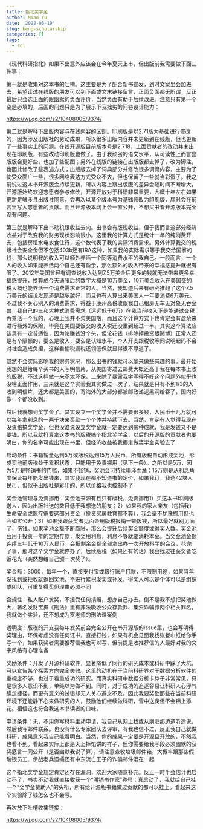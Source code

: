 ```yaml
---
title: 指北奖学金
author: Miao Yu
date: '2022-06-19'
slug: keng-scholarship
categories: []
tags:
  - sci
---
```

《现代科研指北》如果不出意外应该会在今年夏天上市，但出版前我需要做下面三件事：

第一就是收集对这本书的吐槽。这主要是为了配合新书宣发，到时文案里会加进去，希望读过在线版的朋友可以到下面或文末链接留言，正面负面都无所谓，反正最后只会选正面的跟幽默的负面评价，当然负面有助于后续改进。注意只有第一个空是必填的，后面的问题只是为了展示下我拙劣的问卷设计能力：

<https://wj.qq.com/s2/10408005/9374/>

第二就是解释下出版内容与在线内容的区别。印刷版是以2.71版为基础进行修改的，因为涉及出版社的劳动成果，所以很多出版内容并未更新到在线版，但也更新了一些事实上的问题。在线开源版目前版本号是2.718，上面贡献者的改动并未出现在印刷版，有些改动印刷版也做了。由于我顽劣的语文水平，从可读性上而言出版版会更好些，也加了些配图；另外在线版的链接在出版版都去掉了，改为脚注，也因此修改了些表述方式；出版版去掉了词典部分并修改很多调侃内容，主要为了使受众面广一些，很多网络表达方式受众不大，但也保留了一些就当彩蛋了。我之前说过这本书开源版会持续更新，所以内容上跟出版版的差异会随时间不断增大，开源版始终欢迎志愿者参与修改，开源开放对于科研非常重要，大概十年左右如果更新足够多且出版社同意，会再次以某个版本号为基础修改为印刷版，届时会在前言里写入志愿者的贡献。而且开源版本网上会一直公开，不想买书看开源版本完全没有问题。

第三就是解释下出书动机跟收益去向。出书会有版税收益，但于我而言这部分经济收益对于改变我的财务现状影响很小。这里我的计算方式是统计一年的纯消费开支，包括房租水电衣食住行，这个数代表了我的实际消费需求。另外计算我交的税跟社会安全金但不包括403b还有IRA这种，如果我的实际需求等于我交给国家的钱，那么说明我的收入可以额外养活一个同等消费水平的我自己。一般而言，一个人的收入如果能养活两个自己还有盈余，那么额外的收入带来的幸福感提升就很有限了。2012年美国曾经有调查说收入达到7.5万美金后更多的钱就无法带来更多幸福感提升，换算成今天通胀后的数字大概是10万美金，10万美金收入在美国交的税大概也能养活一个消费需求正常的人。当然，我知道后来有研究推翻了这个7.5万美元的结论发现还是越多越好，而且也有人算出来美国人一年要消费6万美元。不过我不关心别人的消费需求，得益于康州高税收跟我自己租房无车无对象无吞金兽，我自己的三和大神式消费需求（远远低于6万）在我当前收入下是能通过交税再养活一个我的，心理上我并不欠美国啥，而且这个计算方式下也肯定会有盈余来进行额外的保险，毕竟在美国要饭交的收入税还没重到超过一半。其实这个算法应该具有一定普适性，因为论赚钱没个头，但论花钱（排除掉投资跟赌博）正常人还是有个限额的，要么是收入，要么是认知水平，个人开支跟税收等同说明起码不会对社会造成负担，这样看偷税漏税还领低保就显得很不厚道了。

既然不会实际影响我的财务状况，那么出书的钱就可以拿来做些有趣的事。最开始我想的是给每个买书的人写明信片，从美国寄过去邮费大概还高于我在每本书上收的版税，不过这样做一来不太环保，二来除了暴露我字写得不好这个问题外似乎也没啥正面作用，三来就是这个实验我其实做过一次了，结果就是只有不到1/3的人收到明信片，还大都是美国的，寄海外的大部分都被邮政递送黑洞给吞了，国内好像一个都没收到。

然后我就想到奖学金了。其实设立一个奖学金并不需要很多钱，人民币十几万就可以每年拿利息的一两千块来奖励一个个体并持续下去。当然，肯定有人觉得我现在没资格搞奖学金，但也没谁说设立奖学金就一定要达到某种成就，我是发钱又不是要钱。所以我就打算拿这本书的版税搞个指北奖学金，以后的开源版的贡献者也要明白，你的名字可能出现在书里，但经济收益被我挪走做奖学金实验去了：

启动条件：书籍销量达到5万或版税达到15万人民币，所有版税自动形成奖池，形成奖池前版税处于累积状态，只能用于免责挪用（见下一条）。之所以是5万，因为5万是畅销书的门槛，如果不畅销，奖池会可持续竭泽而渔；15万则是从利息角度保证每年能发出钱来，其实我现在都不知道书的定价，如果我订，我选42块人民币，但似乎出版社是彩印的，所以价格我也控制不了

奖金池管理与免责挪用：奖金池来源有且只有版税。免责挪用1）买这本书印刷版送人，因为出版社送的数目低于我想送的朋友；2）如果我的家人亲友（包括我）生命安全或医疗需要这部分资金（投资买房教育都不算），我会毫不犹豫挪用但也会如实公开；3）如果我跟获奖者见面会用版税报销一顿饭钱，所以最好就别见面了，伤钱。如果奖池金额不断膨胀，那么会提升后续奖金额度或得奖人数。奖金池会用于投资一年的定期存款，发奖用利息，利息不够就要消耗本金。当奖金池金额连续三年低于10万人民币，会把剩余金额全部拿出办一次开放科学的会议，花完了事，那时这个奖学金就停办了，后续版税（如果还有的话）我会找过往获奖者吃饭花光（突然想给自己颁一次奖了）。

奖金额：3000，每年一个，直接支付宝或银行账户打款，不限制用途，如果当年没找到或拒收就返回奖池，不进行累积发奖或补发，得奖人可以是个体可以是组织或团队，可重复得奖但理由必须不同

合规性：私人账户发奖，不接受任何捐赠，想办自己办去。倒不是我不想把奖池做大，著名发财宝典《刑法》里有非法吸收公众存款罪、集资诈骗罪两个相关罪名，我就做个实验，还不想成为罗老师的刑法课案例

透明度：版税的开支我每年发奖前会完全公开在书开源版的issue里，也会写明得奖理由，环保考虑没有任何证书，直接打钱，如果有机会见面我找张餐巾纸给你手写一个，如果获奖者需要推荐信我也可以写，但前提是收推荐信的人最好对我的文字风格有心理准备

奖励条件：开发了开源科研软件，显著降低了同行的研究成本或科研中踩了大坑，可以宣告某个探索方向完全失败。这里的动机在于当前科研界对于数据分析软件的重视度不够，也过于看重成功的研究。而真实科研中数据分析卡脖子非常常见，只是很多人意识不到，单纯以为做不到。同时，对于成功的追逐容易让科研人心浮气躁走捷径，而更有意义的试错却无人关心避之不及。因此我要奖励那些在当前科研环境下还能静下心来做研究的人，鼓励他们继续做科研，雪中送炭但不会锦上添花。相信这也符合我这本书读者的口味。

申请条件：无，不用你写材料主动申请，我自己从网上找或从朋友那边道听途说，然后我写邮件联系。也没有什么专家团队去评审，有我也信不过，反正我自己就做科研，成果意义我自己能看明白。当然，你的成果一定要是开源且开放的，不然我也看不到。看起来实际上都是天上掉馅饼的样子，但你需要给我写段必须幽默的获奖感言一同公开（是否幽默我说了算）。请注意查收垃圾邮件箱，大概率跟那些假瑞银员工、伊战老兵遗孀还有中东流亡王子的诈骗邮件混在一起

这个指北奖学金规定肯定还存在漏洞，欢迎大家随意补充。反正一时半会估计也启动不了，书卖不动我就直接收获一个“滞销书作家”称号；真启动了，我就给自己挂一个“奖学金赞助人”的头衔，所有给开源版书籍做过贡献的都可以挂上。看起来这个实验除了钱怎么也不会亏。

再次放下吐槽收集链接：

<https://wj.qq.com/s2/10408005/9374/>
